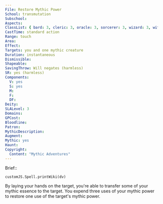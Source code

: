 ```yaml
---
File: Restore Mythic Power
School: transmutation
Subschool: 
Aspects: 
ClassList: { bard: 3, cleric: 3, oracle: 3, sorcerer: 3, wizard: 3, witch: 3, psychic: 3, medium: 2 }
CastTime: standard action
Range: touch
Area: 
Effect: 
Targets: you and one mythic creature
Duration: instantaneous
Dismissible: 
Shapeable: 
SavingThrow: Will negates (harmless)
SR: yes (harmless)
Components:
  V: yes
  S: yes
  M: 
  F: 
  DF: 
Deity: 
SLALevel: 3
Domains: 
GPCost: 
Bloodline: 
Patron: 
MythicDescription: 
Augment: 
Mythic: yes
Haunt: 
Copyright:
  Content: "Mythic Adventures"
---
```

Brief:: 

```dataviewjs
customJS.Spell.printWiki(dv)
```

By laying your hands on the target, you're able to transfer some of your mythic essence to the target. You expend three uses of your mythic power to restore one use of the target's mythic power.
